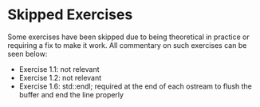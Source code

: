 # Skipped Exercises

Some exercises have been skipped due to being theoretical in practice or requiring a fix to make it work. All commentary on such exercises can be seen below:

- Exercise 1.1: not relevant
- Exercise 1.2: not relevant
- Exercise 1.6: std::endl; required at the end of each ostream to flush the buffer and end the line properly
